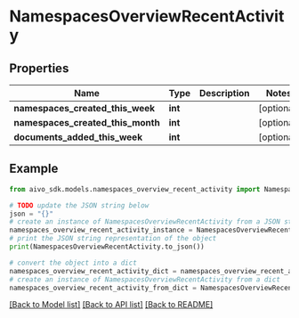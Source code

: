 # NamespacesOverviewRecentActivity

## Properties

Name | Type | Description | Notes
------------ | ------------- | ------------- | -------------
**namespaces_created_this_week** | **int** |  | [optional]
**namespaces_created_this_month** | **int** |  | [optional]
**documents_added_this_week** | **int** |  | [optional]

## Example

```python
from aivo_sdk.models.namespaces_overview_recent_activity import NamespacesOverviewRecentActivity

# TODO update the JSON string below
json = "{}"
# create an instance of NamespacesOverviewRecentActivity from a JSON string
namespaces_overview_recent_activity_instance = NamespacesOverviewRecentActivity.from_json(json)
# print the JSON string representation of the object
print(NamespacesOverviewRecentActivity.to_json())

# convert the object into a dict
namespaces_overview_recent_activity_dict = namespaces_overview_recent_activity_instance.to_dict()
# create an instance of NamespacesOverviewRecentActivity from a dict
namespaces_overview_recent_activity_from_dict = NamespacesOverviewRecentActivity.from_dict(namespaces_overview_recent_activity_dict)
```

[[Back to Model list]](../README.md#documentation-for-models) [[Back to API list]](../README.md#documentation-for-api-endpoints) [[Back to README]](../README.md)
